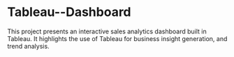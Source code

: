 # Tableau--Dashboard
This project presents an interactive sales analytics dashboard built in Tableau. It highlights the use of Tableau for business insight generation, and trend analysis.
